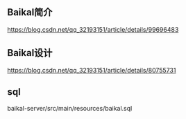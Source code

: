 ## Baikal简介
<https://blog.csdn.net/qq_32193151/article/details/99696483>
## Baikal设计
<https://blog.csdn.net/qq_32193151/article/details/80755731>
## sql
baikal-server/src/main/resources/baikal.sql
